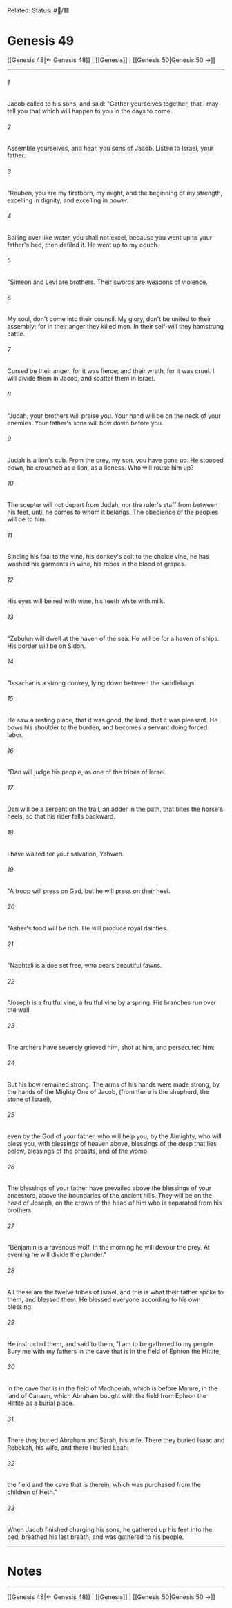Related:
Status: #📖/🟥
# Genesis 49

[[Genesis 48|← Genesis 48]] | [[Genesis]] | [[Genesis 50|Genesis 50 →]]
***



###### 1 
Jacob called to his sons, and said: "Gather yourselves together, that I may tell you that which will happen to you in the days to come. 

###### 2 
Assemble yourselves, and hear, you sons of Jacob. Listen to Israel, your father. 

###### 3 
"Reuben, you are my firstborn, my might, and the beginning of my strength, excelling in dignity, and excelling in power. 

###### 4 
Boiling over like water, you shall not excel, because you went up to your father's bed, then defiled it. He went up to my couch. 

###### 5 
"Simeon and Levi are brothers. Their swords are weapons of violence. 

###### 6 
My soul, don't come into their council. My glory, don't be united to their assembly; for in their anger they killed men. In their self-will they hamstrung cattle. 

###### 7 
Cursed be their anger, for it was fierce; and their wrath, for it was cruel. I will divide them in Jacob, and scatter them in Israel. 

###### 8 
"Judah, your brothers will praise you. Your hand will be on the neck of your enemies. Your father's sons will bow down before you. 

###### 9 
Judah is a lion's cub. From the prey, my son, you have gone up. He stooped down, he crouched as a lion, as a lioness. Who will rouse him up? 

###### 10 
The scepter will not depart from Judah, nor the ruler's staff from between his feet, until he comes to whom it belongs. The obedience of the peoples will be to him. 

###### 11 
Binding his foal to the vine, his donkey's colt to the choice vine, he has washed his garments in wine, his robes in the blood of grapes. 

###### 12 
His eyes will be red with wine, his teeth white with milk. 

###### 13 
"Zebulun will dwell at the haven of the sea. He will be for a haven of ships. His border will be on Sidon. 

###### 14 
"Issachar is a strong donkey, lying down between the saddlebags. 

###### 15 
He saw a resting place, that it was good, the land, that it was pleasant. He bows his shoulder to the burden, and becomes a servant doing forced labor. 

###### 16 
"Dan will judge his people, as one of the tribes of Israel. 

###### 17 
Dan will be a serpent on the trail, an adder in the path, that bites the horse's heels, so that his rider falls backward. 

###### 18 
I have waited for your salvation, Yahweh. 

###### 19 
"A troop will press on Gad, but he will press on their heel. 

###### 20 
"Asher's food will be rich. He will produce royal dainties. 

###### 21 
"Naphtali is a doe set free, who bears beautiful fawns. 

###### 22 
"Joseph is a fruitful vine, a fruitful vine by a spring. His branches run over the wall. 

###### 23 
The archers have severely grieved him, shot at him, and persecuted him: 

###### 24 
But his bow remained strong. The arms of his hands were made strong, by the hands of the Mighty One of Jacob, (from there is the shepherd, the stone of Israel), 

###### 25 
even by the God of your father, who will help you, by the Almighty, who will bless you, with blessings of heaven above, blessings of the deep that lies below, blessings of the breasts, and of the womb. 

###### 26 
The blessings of your father have prevailed above the blessings of your ancestors, above the boundaries of the ancient hills. They will be on the head of Joseph, on the crown of the head of him who is separated from his brothers. 

###### 27 
"Benjamin is a ravenous wolf. In the morning he will devour the prey. At evening he will divide the plunder." 

###### 28 
All these are the twelve tribes of Israel, and this is what their father spoke to them, and blessed them. He blessed everyone according to his own blessing. 

###### 29 
He instructed them, and said to them, "I am to be gathered to my people. Bury me with my fathers in the cave that is in the field of Ephron the Hittite, 

###### 30 
in the cave that is in the field of Machpelah, which is before Mamre, in the land of Canaan, which Abraham bought with the field from Ephron the Hittite as a burial place. 

###### 31 
There they buried Abraham and Sarah, his wife. There they buried Isaac and Rebekah, his wife, and there I buried Leah: 

###### 32 
the field and the cave that is therein, which was purchased from the children of Heth." 

###### 33 
When Jacob finished charging his sons, he gathered up his feet into the bed, breathed his last breath, and was gathered to his people.

---
# Notes


***
[[Genesis 48|← Genesis 48]] | [[Genesis]] | [[Genesis 50|Genesis 50 →]]
